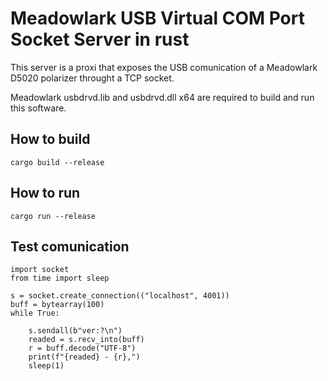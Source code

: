 # Meadowlark USB Virtual COM Port Socket Server in rust

This server is a proxi that exposes the USB comunication of a Meadowlark D5020 polarizer throught a TCP socket.

Meadowlark usbdrvd.lib and usbdrvd.dll x64 are required to build and run this software.

## How to build
```
cargo build --release
```

## How to run
```
cargo run --release
```

## Test comunication

```
import socket
from time import sleep

s = socket.create_connection(("localhost", 4001))
buff = bytearray(100)
while True:

    s.sendall(b"ver:?\n")
    readed = s.recv_into(buff)
    r = buff.decode("UTF-8")
    print(f"{readed} - {r},")
    sleep(1)
```